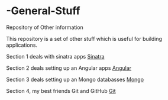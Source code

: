 # -General-Stuff
Repository of Other information

This repository is a set of other stuff which is useful for building applications.

Section 1 deals with sinatra apps 
[Sinatra](https://github.com/timoxman/-General-Stuff/wiki/Sinatra)

Section 2 deals setting up an Angular apps
[Angular](https://github.com/timoxman/-General-Stuff/wiki/Angular)


Section 3 deals setting up an Mongo databasses
[Mongo](https://github.com/timoxman/-General-Stuff/wiki/Mongo)

Section 4, my best friends Git and GitHub 
[Git](https://github.com/timoxman/-General-Stuff/wiki/Github)
